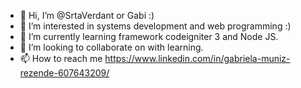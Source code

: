 - 👋 Hi, I’m @SrtaVerdant or Gabi :)
- 👀 I’m interested in systems development and web programming :)
- 🌱 I’m currently learning framework codeigniter 3 and Node JS.
- 💞️ I’m looking to collaborate on with learning.
- 📫 How to reach me https://www.linkedin.com/in/gabriela-muniz-rezende-607643209/

<!---
SrtaVerdant/SrtaVerdant is a ✨ special ✨ repository because its `README.md` (this file) appears on your GitHub profile.
You can click the Preview link to take a look at your changes.
--->
